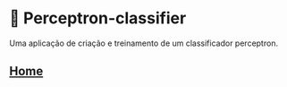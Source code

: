 # :brain: Perceptron-classifier
Uma aplicação de criação e treinamento de um classificador perceptron. 

## [Home](https://github.com/basilioarth/perceptron-classifier/wiki)
